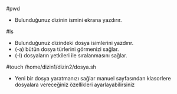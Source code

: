 #pwd
* Bulunduğunuz dizinin ismini ekrana yazdırır.

#ls
* Bulunduğunuz dizindeki dosya isimlerini yazdırır.
* (-a) bütün dosya türlerini görmenizi sağlar.
* (-l) dosyaların yetkileri ile sıralanmasını sağlar.

#touch /home/dizin1/dizin2/dosya.sh
* Yeni bir dosya yaratmanızı sağlar manuel sayfasından klasorlere dosyalara vereceğiniz özellikleri ayarlayabilirsiniz 
